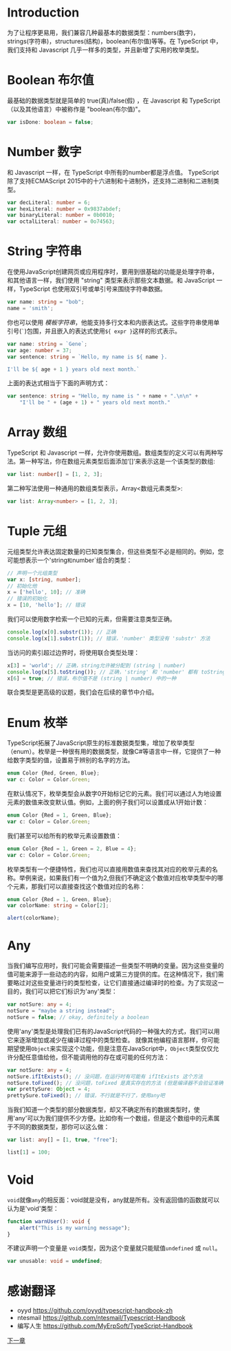 # Introduction

为了让程序更易用，我们兼容几种最基本的数据类型：numbers(数字)，strings(字符串)，structures(结构)，boolean(布尔值)等等。在 TypeScript 中，我们支持和 Javascript 几乎一样多的类型，并且新增了实用的枚举类型。

# Boolean 布尔值

最基础的数据类型就是简单的 true(真)/false(假) ，在 Javascript 和 TypeScript （以及其他语言）中被称作是 "boolean(布尔值)"。

```ts
var isDone: boolean = false;
```

# Number 数字

和 Javascript 一样，在 TypeScript 中所有的number都是浮点值。
TypeScript 除了支持ECMAScript 2015中的十六进制和十进制外，还支持二进制和二进制类型。

```ts
var decLiteral: number = 6;
var hexLiteral: number = 0x9837abdef;
var binaryLiteral: number = 0b0010;
var octalLiteral: number = 0o74563;
```

# String 字符串

在使用JavaScript创建网页或应用程序时，要用到很基础的功能是处理字符串，和其他语言一样，我们使用 "string" 类型来表示那些文本数据。和 JavaScript 一样，TypeScript 也使用双引号或单引号来围绕字符串数据。

```ts
var name: string = "bob";
name = 'smith';
```

你也可以使用 *模板字符串*，他能支持多行文本和内嵌表达式。这些字符串使用单引号(`` ` ``)包围，并且嵌入的表达式使用`${ expr }`这样的形式表示。

```ts
var name: string = `Gene`;
var age: number = 37;
var sentence: string = `Hello, my name is ${ name }.

I'll be ${ age + 1 } years old next month.`
```

上面的表达式相当于下面的声明方式：

```ts
var sentence: string = "Hello, my name is " + name + ".\n\n" +
    "I'll be " + (age + 1) + " years old next month."
```

# Array 数组

TypeScript 和 Javascript 一样，允许你使用数组。数组类型的定义可以有两种写法。第一种写法，你在数组元素类型后面添加‘[]’来表示这是一个该类型的数组:

```ts
var list: number[] = [1, 2, 3];
```

第二种写法使用一种通用的数组类型表示，Array<数组元素类型>:

```ts
var list: Array<number> = [1, 2, 3];
```

# Tuple 元组

元组类型允许表达固定数量的已知类型集合，但这些类型不必是相同的。例如，您可能想表示一个'string`和`number`组合的类型：

```ts
// 声明一个元组类型
var x: [string, number];
// 初始化他
x = ['hello', 10]; // 准确
// 错误的初始化
x = [10, 'hello']; // 错误
```

我们可以使用数字检索一个已知的元素，但需要注意类型正确。

```ts
console.log(x[0].substr(1)); // 正确
console.log(x[1].substr(1)); // 错误，'number' 类型没有 'substr' 方法
```

当访问的索引超过边界时，将使用联合类型处理：

```ts
x[3] = 'world'; // 正确，string允许被分配到 (string | number)
console.log(x[5].toString()); // 正确，'string' 和 'number' 都有 toString 方法
x[6] = true; // 错误，布尔值不是 (string | number) 中的一种
```

联合类型是更高级的议题，我们会在后续的章节中介绍。

# Enum 枚举

TypeScript拓展了JavaScript原生的标准数据类型集，增加了枚举类型（enum）。枚举是一种很有用的数据类型，就像C#等语言中一样，它提供了一种给数字类型的值，设置易于辨别的名字的方法。

```ts
enum Color {Red, Green, Blue};
var c: Color = Color.Green;
```

在默认情况下，枚举类型会从数字0开始标记它的元素。我们可以通过人为地设置元素的数值来改变默认值。例如，上面的例子我们可以设置成从1开始计数：

```ts
enum Color {Red = 1, Green, Blue};
var c: Color = Color.Green;
```

我们甚至可以给所有的枚举元素设置数值：

```ts
enum Color {Red = 1, Green = 2, Blue = 4};
var c: Color = Color.Green;
```

枚举类型有一个便捷特性，我们也可以直接用数值来查找其对应的枚举元素的名称。举例来说，如果我们有一个值为2,但我们不确定这个数值对应枚举类型中的哪个元素，那我们可以直接查找这个数值对应的名称：

```ts
enum Color {Red = 1, Green, Blue};
var colorName: string = Color[2];

alert(colorName);
```

# Any 

当我们编写应用时，我们可能会需要描述一些类型不明确的变量。因为这些变量的值可能来源于一些动态的内容，如用户或第三方提供的库。在这种情况下，我们需要略过对这些变量进行的类型检查，让它们直接通过编译时的检查。为了实现这一目的，我们可以把它们标识为'any'类型：

```ts
var notSure: any = 4;
notSure = "maybe a string instead";
notSure = false; // okay, definitely a boolean
```

使用'any'类型是处理我们已有的JavaScript代码的一种强大的方式，我们可以用它来逐渐增加或减少在编译过程中的类型检查。
就像其他编程语言那样，你可能期望使用`Object`来实现这个功能，但是注意在JavaScript中，`Object`类型仅仅允许分配任意值给他，但不能调用他的存在或可能的任何方法：

```ts
var notSure: any = 4;
notSure.ifItExists(); // 没问题，在运行时有可能有 ifItExists 这个方法
notSure.toFixed(); // 没问题，toFixed 是真实存在的方法 (但是编译器不会验证准确性)
var prettySure: Object = 4;
prettySure.toFixed(); // 错误，不行就是不行了，使用any吧
```

当我们知道一个类型的部分数据类型，却又不确定所有的数据类型时，使用'any'可以为我们提供不少方便。比如你有一个数组，但是这个数组中的元素属于不同的数据类型，那你可以这么做：

```ts
var list: any[] = [1, true, "free"];

list[1] = 100;
```

# Void

`void`就像`any`的相反面：void就是没有，any就是所有。没有返回值的函数就可以认为是'void'类型：

```ts
function warnUser(): void {
    alert("This is my warning message");
}
```

不建议声明一个变量是 `void`类型，因为这个变量就只能赋值`undefined` 或 `null`。

```ts
var unusable: void = undefined;
```

# 感谢翻译
- oyyd      https://github.com/oyyd/typescript-handbook-zh
- ntesmail  https://github.com/ntesmail/Typescript-Handbook
- 编写人生  https://github.com/MyErpSoft/TypeScript-Handbook


[下一章](./Enums.md)
